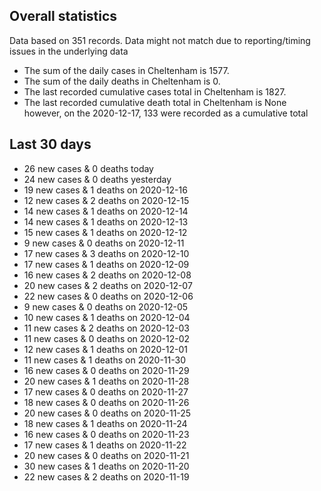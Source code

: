 <!-- summary_marker starts -->
## Overall statistics

 Data based on 351 records. Data might not match due to reporting/timing issues in the underlying data

- The sum of the daily cases in Cheltenham is 1577.
- The sum of the daily deaths in Cheltenham is 0.
- The last recorded cumulative cases total in Cheltenham is 1827.
- The last recorded cumulative death total in Cheltenham is None however, on the 2020-12-17, 133 were recorded as a cumulative total

## Last 30 days

- 26 new cases & 0 deaths today
- 24 new cases & 0 deaths yesterday
- 19 new cases & 1 deaths on 2020-12-16
- 12 new cases & 2 deaths on 2020-12-15
- 14 new cases & 1 deaths on 2020-12-14
- 14 new cases & 1 deaths on 2020-12-13
- 15 new cases & 1 deaths on 2020-12-12
- 9 new cases & 0 deaths on 2020-12-11
- 17 new cases & 3 deaths on 2020-12-10
- 17 new cases & 1 deaths on 2020-12-09
- 16 new cases & 2 deaths on 2020-12-08
- 20 new cases & 2 deaths on 2020-12-07
- 22 new cases & 0 deaths on 2020-12-06
- 9 new cases & 0 deaths on 2020-12-05
- 10 new cases & 1 deaths on 2020-12-04
- 11 new cases & 2 deaths on 2020-12-03
- 11 new cases & 0 deaths on 2020-12-02
- 12 new cases & 1 deaths on 2020-12-01
- 11 new cases & 1 deaths on 2020-11-30
- 16 new cases & 0 deaths on 2020-11-29
- 20 new cases & 1 deaths on 2020-11-28
- 17 new cases & 0 deaths on 2020-11-27
- 18 new cases & 0 deaths on 2020-11-26
- 20 new cases & 0 deaths on 2020-11-25
- 18 new cases & 1 deaths on 2020-11-24
- 16 new cases & 0 deaths on 2020-11-23
- 17 new cases & 1 deaths on 2020-11-22
- 20 new cases & 0 deaths on 2020-11-21
- 30 new cases & 1 deaths on 2020-11-20
- 22 new cases & 2 deaths on 2020-11-19

<!-- summary_marker ends -->
